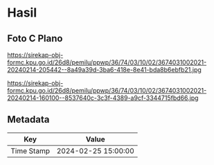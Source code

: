 # Hasil

## Foto C Plano

https://sirekap-obj-formc.kpu.go.id/26d8/pemilu/ppwp/36/74/03/10/02/3674031002021-20240214-205442--8a49a39d-3ba6-418e-8e41-bda8b6ebfb21.jpg

https://sirekap-obj-formc.kpu.go.id/26d8/pemilu/ppwp/36/74/03/10/02/3674031002021-20240214-160100--8537640c-3c3f-4389-a9cf-3344715fbd66.jpg


## Metadata

| Key        | Value               |
| ---------- | ------------------- |
| Time Stamp | 2024-02-25 15:00:00 |



